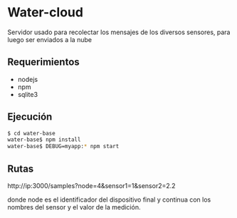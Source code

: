 # Water-cloud #

Servidor usado para recolectar los mensajes de los diversos sensores, para luego ser enviados a la nube


## Requerimientos ##
  * nodejs
  * npm
  * sqlite3
  
## Ejecución  ##

``` bash
$ cd water-base
water-base$ npm install
water-base$ DEBUG=myapp:* npm start
```
## Rutas ##

http://ip:3000/samples?node=4&sensor1=1&sensor2=2.2
 
 donde node es el identificador del dispositivo final y continua con los nombres del sensor y el valor de la medición.

